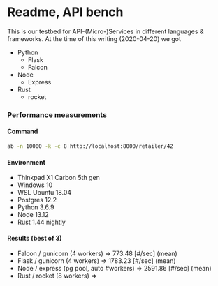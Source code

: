 # Readme, API bench

This is our testbed for API-(Micro-)Services in different languages & frameworks. At the time of this writing (2020-04-20) we got

* Python
  - Flask
  - Falcon
* Node
  - Express
* Rust
  - rocket


### Performance measurements

#### Command

```bash
ab -n 10000 -k -c 8 http://localhost:8000/retailer/42
```

#### Environment

* Thinkpad X1 Carbon 5th gen
* Windows 10
* WSL Ubuntu 18.04
* Postgres 12.2
* Python 3.6.9
* Node 13.12
* Rust 1.44 nightly


#### Results (best of 3)

* Falcon / gunicorn (4 workers) => 773.48 [#/sec] (mean)
* Flask / gunicorn (4 workers) => 1783.23 [#/sec] (mean)
* Node / express (pg pool, auto #workers) => 2591.86 [#/sec] (mean)
* Rust / rocket (8 workers) => 

